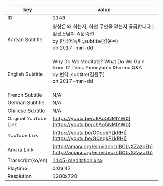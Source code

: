 |  key  |  value  |
|-------|---------|
| ID            | 1145 |
| Korean Subtitle | 명상은 왜 하는지, 하면 무엇을 얻는지 궁금합니다 \| 법륜스님의 즉문즉설<br>by 한국어녹취:,subtitle(김윤주)<br>on 2017-mm-dd<br><br>|
| English Subtitle | Why Do We Meditate? What Do We Gain from It? \| Ven. Pomnyun's Dharma Q&A<br>by 번역:,subtitle(김윤주)<br>on 2017-mm-dd<br><br>|
| French Subtitle | N/A |
| German Subtitle | N/A |
| Chinese Subtitle | N/A |
| Original YouTube Link  | [https://youtu.be/o9Ao5NMIYW0](https://youtu.be/o9Ao5NMIYW0) |
| YouTube Link  | [https://youtu.be/GOeqkPLkRHI](https://youtu.be/GOeqkPLkRHI) |
| Amara Link    | [http://amara.org/en/videos/IBCLvXZazoEh](http://amara.org/en/videos/IBCLvXZazoEh) |
| Transcript(ko/en) | [1145-meditation.xlsx](https://github.com/jungtosociety/dharma-qna/raw/master/sub/1145/1145-meditation.xlsx) |
| Playtime | 0:09:47 |
| Resolution | 1280x720|
